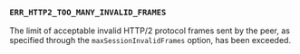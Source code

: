 <a id="ERR_HTTP2_TOO_MANY_INVALID_FRAMES"></a>
### `ERR_HTTP2_TOO_MANY_INVALID_FRAMES`
<!--
added: REPLACEME
-->

The limit of acceptable invalid HTTP/2 protocol frames sent by the peer,
as specified through the `maxSessionInvalidFrames` option, has been exceeded.